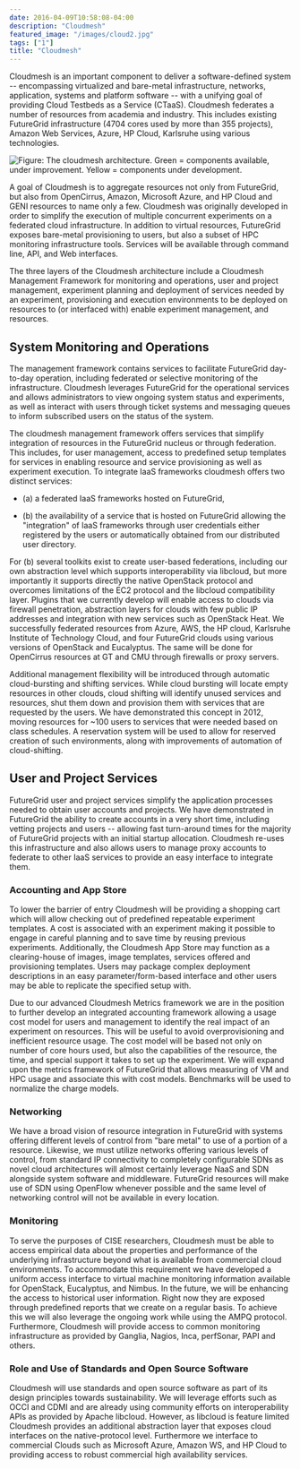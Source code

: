 ```yaml
---
date: 2016-04-09T10:58:08-04:00
description: "Cloudmesh"
featured_image: "/images/cloud2.jpg"
tags: ["1"]
title: "Cloudmesh"
---
```


Cloudmesh is an important component to deliver a software-defined system
-- encompassing virtualized and bare-metal infrastructure, networks,
application, systems and platform software -- with a unifying goal of
providing Cloud Testbeds as a Service (CTaaS). Cloudmesh federates a
number of resources from academia and industry. This includes existing
FutureGrid infrastructure (4704 cores used by more than 355 projects),
Amazon Web Services, Azure, HP Cloud, Karlsruhe using various
technologies.

![**Figure:** The cloudmesh architecture. Green = components available,
under improvement. Yellow = components under
development.](images/cloudmesh-arch-2013.png)

A goal of Cloudmesh is to aggregate resources not only from FutureGrid,
but also from OpenCirrus, Amazon, Microsoft Azure, and HP Cloud and GENI
resources to name only a few. Cloudmesh was originally developed in
order to simplify the execution of multiple concurrent experiments on a
federated cloud infrastructure. In addition to virtual resources,
FutureGrid exposes bare-metal provisioning to users, but also a subset
of HPC monitoring infrastructure tools. Services will be available
through command line, API, and Web interfaces.

The three layers of the Cloudmesh architecture include a Cloudmesh
Management Framework for monitoring and operations, user and project
management, experiment planning and deployment of services needed by an
experiment, provisioning and execution environments to be deployed on
resources to (or interfaced with) enable experiment management, and
resources.

System Monitoring and Operations
--------------------------------

The management framework contains services to facilitate FutureGrid
day-to-day operation, including federated or selective monitoring of the
infrastructure. Cloudmesh leverages FutureGrid for the operational
services and allows administrators to view ongoing system status and
experiments, as well as interact with users through ticket systems and
messaging queues to inform subscribed users on the status of the system.

The cloudmesh management framework offers services that simplify
integration of resources in the FutureGrid nucleus or through
federation. This includes, for user management, access to predefined
setup templates for services in enabling resource and service
provisioning as well as experiment execution. To integrate IaaS
frameworks cloudmesh offers two distinct services:

-   (a) a federated IaaS frameworks hosted on FutureGrid,

-   \(b\) the availability of a service that is hosted on FutureGrid
    allowing the "integration" of IaaS frameworks through user
    credentials either registered by the users or automatically obtained
    from our distributed user directory.

For (b) several toolkits exist to create user-based federations,
including our own abstraction level which supports interoperability via
libcloud, but more importantly it supports directly the native OpenStack
protocol and overcomes limitations of the EC2 protocol and the libcloud
compatibility layer. Plugins that we currently develop will enable
access to clouds via firewall penetration, abstraction layers for clouds
with few public IP addresses and integration with new services such as
OpenStack Heat. We successfully federated resources from Azure, AWS, the
HP cloud, Karlsruhe Institute of Technology Cloud, and four FutureGrid
clouds using various versions of OpenStack and Eucalyptus. The same will
be done for OpenCirrus resources at GT and CMU through firewalls or
proxy servers.

Additional management flexibility will be introduced through automatic
cloud-bursting and shifting services. While cloud bursting will locate
empty resources in other clouds, cloud shifting will identify unused
services and resources, shut them down and provision them with services
that are requested by the users. We have demonstrated this concept in
2012, moving resources for \~100 users to services that were needed
based on class schedules. A reservation system will be used to allow for
reserved creation of such environments, along with improvements of
automation of cloud-shifting.

User and Project Services
-------------------------

FutureGrid user and project services simplify the application processes
needed to obtain user accounts and projects. We have demonstrated in
FutureGrid the ability to create accounts in a very short time,
including vetting projects and users -- allowing fast turn-around times
for the majority of FutureGrid projects with an initial startup
allocation. Cloudmesh re-uses this infrastructure and also allows users
to manage proxy accounts to federate to other IaaS services to provide
an easy interface to integrate them.

### Accounting and App Store

To lower the barrier of entry Cloudmesh will be providing a shopping
cart which will allow checking out of predefined repeatable experiment
templates. A cost is associated with an experiment making it possible to
engage in careful planning and to save time by reusing previous
experiments. Additionally, the Cloudmesh App Store may function as a
clearing-house of images, image templates, services offered and
provisioning templates. Users may package complex deployment
descriptions in an easy parameter/form-based interface and other users
may be able to replicate the specified setup with.

Due to our advanced Cloudmesh Metrics framework we are in the position
to further develop an integrated accounting framework allowing a usage
cost model for users and management to identify the real impact of an
experiment on resources. This will be useful to avoid overprovisioning
and inefficient resource usage. The cost model will be based not only on
number of core hours used, but also the capabilities of the resource,
the time, and special support it takes to set up the experiment. We will
expand upon the metrics framework of FutureGrid that allows measuring of
VM and HPC usage and associate this with cost models. Benchmarks will be
used to normalize the charge models.

### Networking

We have a broad vision of resource integration in FutureGrid with
systems offering different levels of control from \"bare metal\" to use
of a portion of a resource. Likewise, we must utilize networks offering
various levels of control, from standard IP connectivity to completely
configurable SDNs as novel cloud architectures will almost certainly
leverage NaaS and SDN alongside system software and middleware.
FutureGrid resources will make use of SDN using OpenFlow whenever
possible and the same level of networking control will not be available
in every location.

### Monitoring

To serve the purposes of CISE researchers, Cloudmesh must be able to
access empirical data about the properties and performance of the
underlying infrastructure beyond what is available from commercial cloud
environments. To accommodate this requirement we have developed a
uniform access interface to virtual machine monitoring information
available for OpenStack, Eucalyptus, and Nimbus. In the future, we will
be enhancing the access to historical user information. Right now they
are exposed through predefined reports that we create on a regular
basis. To achieve this we will also leverage the ongoing work while
using the AMPQ protocol. Furthermore, Cloudmesh will provide access to
common monitoring infrastructure as provided by Ganglia, Nagios, Inca,
perfSonar, PAPI and others.

### Role and Use of Standards and Open Source Software

Cloudmesh will use standards and open source software as part of its
design principles towards sustainability. We will leverage efforts such
as OCCI and CDMI and are already using community efforts on
interoperability APIs as provided by Apache libcloud. However, as
libcloud is feature limited Cloudmesh provides an additional abstraction
layer that exposes cloud interfaces on the native-protocol level.
Furthermore we interface to commercial Clouds such as Microsoft Azure,
Amazon WS, and HP Cloud to providing access to robust commercial high
availability services.
